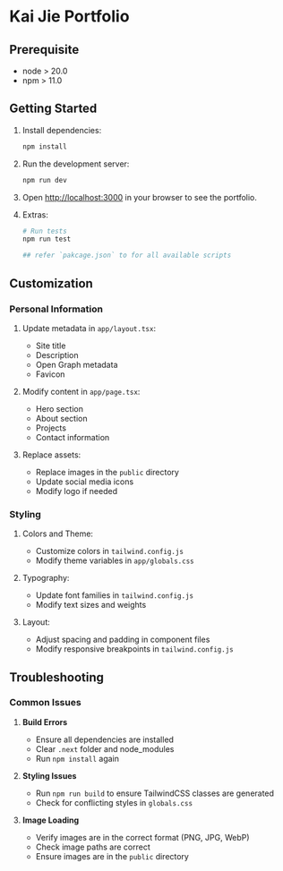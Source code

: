 # Kai Jie Portfolio

## Prerequisite

- node > 20.0
- npm > 11.0

## Getting Started

1. Install dependencies:

    ```bash
    npm install
    ```

2. Run the development server:

    ```bash
    npm run dev
    ```

3. Open [http://localhost:3000](http://localhost:3000) in your browser to see the portfolio.

4. Extras:

    ```bash
    # Run tests
    npm run test

    ## refer `pakcage.json` to for all available scripts
    ```

## Customization

### Personal Information

1. Update metadata in `app/layout.tsx`:
    - Site title
    - Description
    - Open Graph metadata
    - Favicon

2. Modify content in `app/page.tsx`:
    - Hero section
    - About section
    - Projects
    - Contact information

3. Replace assets:
    - Replace images in the `public` directory
    - Update social media icons
    - Modify logo if needed

### Styling

1. Colors and Theme:
    - Customize colors in `tailwind.config.js`
    - Modify theme variables in `app/globals.css`

2. Typography:
    - Update font families in `tailwind.config.js`
    - Modify text sizes and weights

3. Layout:
    - Adjust spacing and padding in component files
    - Modify responsive breakpoints in `tailwind.config.js`

## Troubleshooting

### Common Issues

1. **Build Errors**
    - Ensure all dependencies are installed
    - Clear `.next` folder and node_modules
    - Run `npm install` again

2. **Styling Issues**
    - Run `npm run build` to ensure TailwindCSS classes are generated
    - Check for conflicting styles in `globals.css`

3. **Image Loading**
    - Verify images are in the correct format (PNG, JPG, WebP)
    - Check image paths are correct
    - Ensure images are in the `public` directory

```

```
